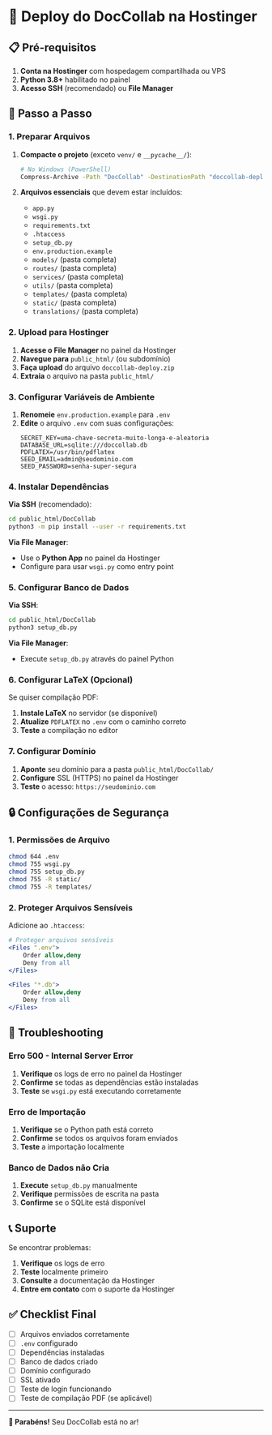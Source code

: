 # 🚀 Deploy do DocCollab na Hostinger

## 📋 Pré-requisitos

1. **Conta na Hostinger** com hospedagem compartilhada ou VPS
2. **Python 3.8+** habilitado no painel
3. **Acesso SSH** (recomendado) ou **File Manager**

## 🔧 Passo a Passo

### 1. Preparar Arquivos

1. **Compacte o projeto** (exceto `venv/` e `__pycache__/`):
   ```bash
   # No Windows (PowerShell)
   Compress-Archive -Path "DocCollab" -DestinationPath "doccollab-deploy.zip" -Exclude "venv", "__pycache__"
   ```

2. **Arquivos essenciais** que devem estar incluídos:
   - `app.py`
   - `wsgi.py`
   - `requirements.txt`
   - `.htaccess`
   - `setup_db.py`
   - `env.production.example`
   - `models/` (pasta completa)
   - `routes/` (pasta completa)
   - `services/` (pasta completa)
   - `utils/` (pasta completa)
   - `templates/` (pasta completa)
   - `static/` (pasta completa)
   - `translations/` (pasta completa)

### 2. Upload para Hostinger

1. **Acesse o File Manager** no painel da Hostinger
2. **Navegue para** `public_html/` (ou subdomínio)
3. **Faça upload** do arquivo `doccollab-deploy.zip`
4. **Extraia** o arquivo na pasta `public_html/`

### 3. Configurar Variáveis de Ambiente

1. **Renomeie** `env.production.example` para `.env`
2. **Edite** o arquivo `.env` com suas configurações:
   ```env
   SECRET_KEY=uma-chave-secreta-muito-longa-e-aleatoria
   DATABASE_URL=sqlite:///doccollab.db
   PDFLATEX=/usr/bin/pdflatex
   SEED_EMAIL=admin@seudominio.com
   SEED_PASSWORD=senha-super-segura
   ```

### 4. Instalar Dependências

**Via SSH** (recomendado):
```bash
cd public_html/DocCollab
python3 -m pip install --user -r requirements.txt
```

**Via File Manager**:
- Use o **Python App** no painel da Hostinger
- Configure para usar `wsgi.py` como entry point

### 5. Configurar Banco de Dados

**Via SSH**:
```bash
cd public_html/DocCollab
python3 setup_db.py
```

**Via File Manager**:
- Execute `setup_db.py` através do painel Python

### 6. Configurar LaTeX (Opcional)

Se quiser compilação PDF:
1. **Instale LaTeX** no servidor (se disponível)
2. **Atualize** `PDFLATEX` no `.env` com o caminho correto
3. **Teste** a compilação no editor

### 7. Configurar Domínio

1. **Aponte** seu domínio para a pasta `public_html/DocCollab/`
2. **Configure** SSL (HTTPS) no painel da Hostinger
3. **Teste** o acesso: `https://seudominio.com`

## 🔒 Configurações de Segurança

### 1. Permissões de Arquivo
```bash
chmod 644 .env
chmod 755 wsgi.py
chmod 755 setup_db.py
chmod 755 -R static/
chmod 755 -R templates/
```

### 2. Proteger Arquivos Sensíveis
Adicione ao `.htaccess`:
```apache
# Proteger arquivos sensíveis
<Files ".env">
    Order allow,deny
    Deny from all
</Files>

<Files "*.db">
    Order allow,deny
    Deny from all
</Files>
```

## 🐛 Troubleshooting

### Erro 500 - Internal Server Error
1. **Verifique** os logs de erro no painel da Hostinger
2. **Confirme** se todas as dependências estão instaladas
3. **Teste** se `wsgi.py` está executando corretamente

### Erro de Importação
1. **Verifique** se o Python path está correto
2. **Confirme** se todos os arquivos foram enviados
3. **Teste** a importação localmente

### Banco de Dados não Cria
1. **Execute** `setup_db.py` manualmente
2. **Verifique** permissões de escrita na pasta
3. **Confirme** se o SQLite está disponível

## 📞 Suporte

Se encontrar problemas:
1. **Verifique** os logs de erro
2. **Teste** localmente primeiro
3. **Consulte** a documentação da Hostinger
4. **Entre em contato** com o suporte da Hostinger

## ✅ Checklist Final

- [ ] Arquivos enviados corretamente
- [ ] `.env` configurado
- [ ] Dependências instaladas
- [ ] Banco de dados criado
- [ ] Domínio configurado
- [ ] SSL ativado
- [ ] Teste de login funcionando
- [ ] Teste de compilação PDF (se aplicável)

---

**🎉 Parabéns!** Seu DocCollab está no ar!


